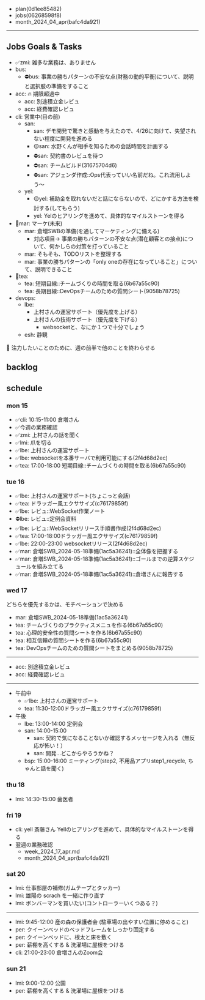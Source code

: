 
- plan(0d1ee85482)
- jobs(06268598f8)
- month_2024_04_apr(bafc4da921)
---

## Jobs Goals & Tasks
- ✅zmi: 雑多な業務は、ありません
- bus:
  - ⛔️bus: 事業の勝ちパターンの不安な点(財務の動的平衡)について、説明と選択肢の準備をすること
- acc: 🔥 期限超過中
  - acc: 別途積立金レビュ
  - acc: 経費確認レビュ
- cli: 営業中(目の前)
  - san:
    - san: デモ開発で驚きと感動を与えたので、4/26に向けて、失望されない程度に開発を進める
    - 🟡san: 水野くんが相手を知るための会話時間を計画する
    - ⛔️san: 契約書のレビュを待つ
    - ⛔️san: チームビルド(31675704d6)
    - ⛔️san: アジェンダ作成::Ops代表っていい名前だね。これ流用しよう〜
  - yel:
    - 🟡yel: 補助金を取れないだと話にならないので、どにかする方法を検討する(してもらう)
    - yel: Yelのヒアリングを進めて、具体的なマイルストーンを得る
- 👑mar: マーケ(未来)
  - mar: 倉増SWBの準備(を通してマーケティングに備える)
    - 対応項目→ 事業の勝ちパターンの不安な点(潜在顧客との接点)について、何かしらの対策を打っていること
  - mar: そもそも、TODOリストを整理する
  - mar: 事業の勝ちパターンの「only oneの存在になっていること」について、説明できること
- 👑tea:
  - tea: 短期目線::チームづくりの時間を取る(6b67a55c90)
  - tea: 長期目線::DevOpsチームのための質問シート(9058b78725)
- devops:
  - lbe:
    - 上村さんの運営サポート（優先度を上げる）
    - 上村さんの技術サポート（優先度を下げる）
      - websocketと、なにか１つで十分でしょう
  - esh: 静観

👑 注力したいことのために、週の前半で他のことを終わらせる

## backlog

## schedule
### mon 15
- ✅cli: 10:15-11:00 倉増さん
- ✅今週の業務確認
- ✅zmi: 上村さんの話を聞く
- ✅lmi: 爪を切る
- ✅lbe: 上村さんの運営サポート
- ✅lbe: websocketを本番サーバで利用可能にする(2f4d68d2ec)
- ✅tea: 17:00-18:00  短期目線::チームづくりの時間を取る(6b67a55c90)

### tue 16
- ✅lbe: 上村さんの運営サポート(ちょこっと会話)
- ✅tea: ドラッガー風エクササイズ(c76179859f)
- ✅lbe: レビュ::WebSocket作業ノート
- ⛔️lbe: レビュ::定例会資料
- ✅lbe: レビュ::WebSocketリリース手順書作成(2f4d68d2ec)
- ✅tea: 17:00-18:00ドラッガー風エクササイズ(c76179859f)
- ✅lbe: 22:00-23:00 websocketリリース(2f4d68d2ec)
- ✅mar: 倉増SWB_2024-05-18準備(1ac5a36241)::全体像を把握する
- ✅mar: 倉増SWB_2024-05-18準備(1ac5a36241)::ゴールまでの逆算スケジュールを組み立てる
- ✅mar: 倉増SWB_2024-05-18準備(1ac5a36241)::倉増さんに報告する

### wed 17
どちらを優先するかは、モチベーションで決める
- mar: 倉増SWB_2024-05-18準備(1ac5a36241)
- tea: チームづくりのプラクティスメニュを作る(6b67a55c90)
- tea: 心理的安全性の質問シートを作る(6b67a55c90)
- tea: 相互信頼の質問シートを作る(6b67a55c90)
- tea: DevOpsチームのための質問シートをまとめる(9058b78725)
---
- acc: 別途積立金レビュ
- acc: 経費確認レビュ
---
- 午前中
  - ✅lbe: 上村さんの運営サポート
  - tea: 11:30-12:00ドラッガー風エクササイズ(c76179859f)
- 午後
  - lbe: 13:00-14:00 定例会
  - san: 14:00-15:00
    - san: 契約で気になることないか確認するメッセージを入れる（無反応が怖い！）
    - san: 開発...どこからやろうかね？
  - bsp: 15:00-16:00 ミーティング(step2, 不用品アプリstep1_recycle, ちゃんと話を聞く)
### thu 18
- lmi: 14:30-15:00 歯医者
### fri 19
- cli: yell 斎藤さん Yellのヒアリングを進めて、具体的なマイルストーンを得る
- 翌週の業務確認
  - week_2024_17_apr.md
  - month_2024_04_apr(bafc4da921)

### sat 20
- lmi: 仕事部屋の補修(ガムテープとタッカー)
- lmi: 雄陽の scrach を一緒に作り直す
- lmi: ボンバーマンを買いたい(コントローラーいくつある？)
---
- lmi: 9:45-12:00 産の森の保護者会 (駐車場の出やすい位置に停めること)
- per: クイーンベッドのベッドフレームをしっかり固定する
- per: クイーンベッドに、根太と床を敷く
- per: 薪棚を高くする & 洗濯場に屋根をつける
- cli: 21:00-23:00 倉増さんのZoom会

### sun 21
- lmi: 9:00-12:00 公園
- per: 薪棚を高くする & 洗濯場に屋根をつける





